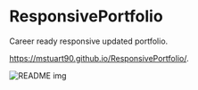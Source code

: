 # ResponsivePortfolio

Career ready responsive updated portfolio.

https://mstuart90.github.io/ResponsivePortfolio/.

<img src="READMESNIPRESPORT.PNG" alt="README img" >
